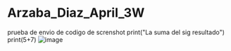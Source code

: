 # Arzaba_Diaz_April_3W
prueba de envio de codigo de screnshot
print("La suma del sig resultado")
print(5+7)
![image](https://github.com/user-attachments/assets/800d0423-34be-4d6e-bc9e-4b975ded791f)

